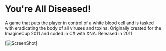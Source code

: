 You're All Diseased!
====================

A game that puts the player in control of a white blood cell and is tasked with eradicating the body of all viruses and toxins. Originally created for the ImagineCup 2011 and coded in C# with XNA. Released in 2011

[![ScreenShot](http://dejitaruforge.files.wordpress.com/2011/10/thegang.png?w=545&h=426)]
